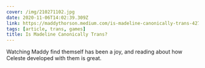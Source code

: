 ```yaml
---
cover: /img/210271102.jpg
date: 2020-11-06T14:02:39.309Z
link: https://maddythorson.medium.com/is-madeline-canonically-trans-4277ece02e40
tags: [article, trans, games]
title: Is Madeline Canonically Trans?
---
```


Watching Maddy find themself has been a joy, and reading about how Celeste developed with them is great.
